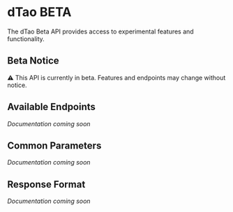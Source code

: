 # dTao BETA

The dTao Beta API provides access to experimental features and functionality.

## Beta Notice

⚠️ This API is currently in beta. Features and endpoints may change without notice.

## Available Endpoints

*Documentation coming soon*

## Common Parameters

*Documentation coming soon*

## Response Format

*Documentation coming soon* 